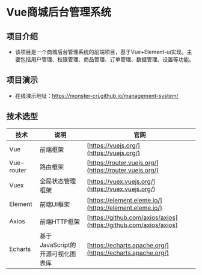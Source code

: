# Vue商城后台管理系统

## 项目介绍
- 该项目是一个商城后台管理系统的前端项目，基于Vue+Element-ui实现。主要包括用户管理、权限管理、商品管理、订单管理、数据管理、设置等功能。

## 项目演示
- 在线演示地址：https://monster-crj.github.io/management-system/

## 技术选型
| 技术              | 说明                  | 官网                                                         |
| ----------------- | --------------------- | ------------------------------------------------------------ |
| Vue               | 前端框架              | [https://vuejs.org/](https://vuejs.org/)                     |
| Vue-router        | 路由框架              | [https://router.vuejs.org/](https://router.vuejs.org/)       |
| Vuex              | 全局状态管理框架      | [https://vuex.vuejs.org/](https://vuex.vuejs.org/)           |
| Element           | 前端UI框架            | [https://element.eleme.io/](https://element.eleme.io/)       |
| Axios             | 前端HTTP框架          | [https://github.com/axios/axios](https://github.com/axios/axios) |
| Echarts           | 基于JavaScript的开源可视化图表库| [https://echarts.apache.org/](https://echarts.apache.org/) |




